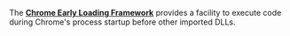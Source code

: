 The [**Chrome Early Loading Framework**](https://chromium.googlesource.com/chromium/src/+/refs/heads/main/chrome/chrome_elf) provides a facility to execute code during Chrome's process startup before other imported DLLs.
